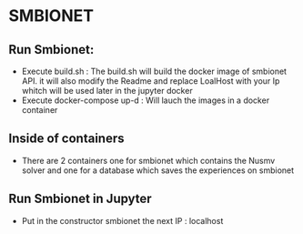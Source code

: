 # SMBIONET
## Run Smbionet:
- Execute build.sh : The build.sh will build the docker image of smbionet API. it will also modify the Readme and replace LoalHost with your Ip whitch will be used later in the jupyter docker
- Execute docker-compose up-d : Will lauch the images in a docker container
## Inside of containers
- There are 2 containers one for smbionet which contains the Nusmv solver and one for a database which saves the experiences on smbionet
## Run Smbionet in Jupyter
- Put in the constructor smbionet the next IP : localhost































































































































